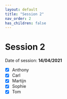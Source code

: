 ```yaml
---
layout: default
title: "Session 2"
nav_order: 2
has_children: false
---
```


# Session 2

Date of session: **14/04/2021**

- [X] Anthony
- [X] Carl
- [X] Martijn
- [X] Sophie
- [X] Tom

